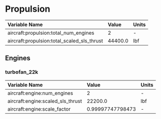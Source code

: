 # Propulsion
| Variable Name | Value | Units |
| :- | :- | :- |
| aircraft:propulsion:total_num_engines | 2 | - |
| aircraft:propulsion:total_scaled_sls_thrust | 44400.0 | lbf |

## Engines
### turbofan_22k
| Variable Name | Value | Units |
| :- | :- | :- |
| aircraft:engine:num_engines | 2 | - |
| aircraft:engine:scaled_sls_thrust | 22200.0 | lbf |
| aircraft:engine:scale_factor | 0.99997747798473 | - |
